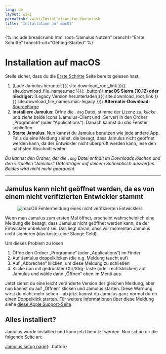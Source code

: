 ```yaml
---
lang: de
layout: wiki
permalink: /wiki/Installation-for-Macintosh
title: 'Installation auf macOS'
---
```


{% include breadcrumb.html root="Jamulus Nutzen" branch1="Erste Schritte" branch1-url="Getting-Started" %}

# Installation auf macOS

Stelle sicher, dass du die [Erste Schritte](Getting-Started) Seite bereits gelesen hast.

1. [Lade Jamulus herunter]({{ site.download_root_link }}{{ site.download_file_names.mac }}){: .button}\\
 **macOS Sierra (10.12) oder niedriger:** [Legacy Version herunterladen]({{ site.download_root_link }}{{ site.download_file_names.mac-legacy }})\\
 **Alternativ-Download:** [SourceForge](https://sourceforge.net/projects/llcon/files/latest/download)
1. **Installiere Jamulus**: Öffne die `.dmg` Datei, stimme der Lizenz zu, *klicke und ziehe* beide Icons (Jamulus-Client und -Server) in den Ordner „Programme“ (oder "Applications"). Danach kannst du das Fenster schließen.
1. **Starte Jamulus**. Nun kannst du Jamulus benutzen wie jede andere App. Falls du eine Meldung siehst, die besagt, dass Jamulus nicht geöffnet werden kann, da der Entwickler nicht überprüft werden kann, lese den nächsten Abschnitt weiter.

_Du kannst den Ordner, der die `.dmg` Datei enthält im Downloads löschen und den virtuellen "Jamulus" Datenträger auf deinem Schreibtisch auswerfen. Beides wird nicht mehr gebraucht._

***

## Jamulus kann nicht geöffnet werden, da es von einem nicht verifizierten Entwickler stammt

<figure><img src="{{site.url}}/assets/img/de-screenshots/verification-mac.png" loading="lazy" alt="macOS Fehlermeldung eines nicht verifizierten Entwicklers"></figure>

Wenn man Jamulus zum ersten Mal öffnet, erscheint wahrscheinlich eine Meldung die besagt, dass Jamulus nicht geöffnet werden kann, da der Entwickler unbekannt sei. Das liegt daran, dass wir momentan Jamulus nicht signieren (das kostet eine Stange Geld).

Um dieses Problem zu lösen
1. Öffne den Ordner „Programme“ (oder „Applications“) im Finder
1. Auf Jamulus doppelklicken (die o.g. Meldung taucht auf)
1. Auf „Abbrechen“ klicken, um diese Meldung zu schließen
1. Klicke nun mit gedrückter Ctrl/Strg-Taste (oder rechtsklicken) auf Jamulus und wähle dann „Öffnen“ oben im Menü aus.

Jetzt siehst du eine leicht veränderte Version der gleichen Meldung, aber nun kannst du auf „Öffnen“ klicken und Jamulus starten. Diese Warnung wirst du nicht mehr sehen – ab jetzt kannst du Jamulus ganz normal durch einen Doppelklick starten. Für weitere Informationen über diese Meldung siehe [diese Apple Support-Seite](https://support.apple.com/de-de/guide/mac-help/mh40616/mac).

## Alles installiert?

Jamulus wurde installiert und kann jetzt benutzt werden. Nun schau dir die folgende Seite an:

[Jamulus setup page](Getting-Started){: .button}
